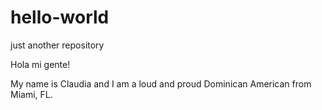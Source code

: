 # hello-world
just another repository

Hola mi gente! 

My name is Claudia and I am a loud and proud Dominican American from Miami, FL. 
